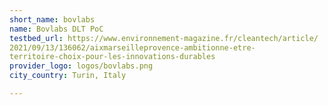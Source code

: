 ```yaml
---
short_name: bovlabs
name: Bovlabs DLT PoC
testbed_url: https://www.environnement-magazine.fr/cleantech/article/
2021/09/13/136062/aixmarseilleprovence-ambitionne-etre-
territoire-choix-pour-les-innovations-durables
provider_logo: logos/bovlabs.png
city_country: Turin, Italy

---
```


